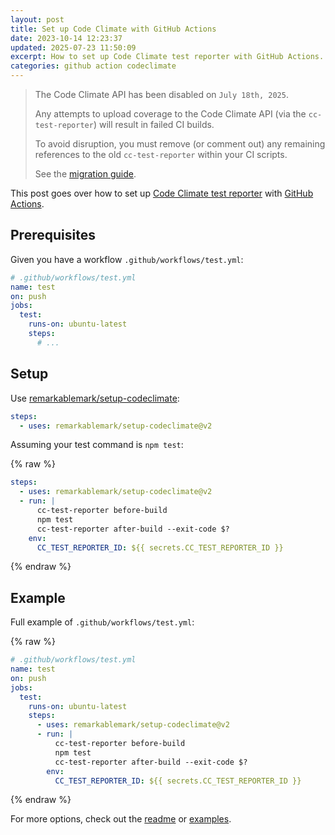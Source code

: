 ```yaml
---
layout: post
title: Set up Code Climate with GitHub Actions
date: 2023-10-14 12:23:37
updated: 2025-07-23 11:50:09
excerpt: How to set up Code Climate test reporter with GitHub Actions.
categories: github action codeclimate
---
```


<!--email_off-->

> The Code Climate API has been disabled on `July 18th, 2025`.
>
> Any attempts to upload coverage to the Code Climate API (via the `cc-test-reporter`) will result in failed CI builds.
>
> To avoid disruption, you must remove (or comment out) any remaining references to the old `cc-test-reporter` within your CI scripts.
>
> See the [migration guide](https://docs.qlty.sh/migration/guide).

This post goes over how to set up [Code Climate test reporter](https://github.com/codeclimate/test-reporter) with [GitHub Actions](https://github.com/features/actions).

## Prerequisites

Given you have a workflow `.github/workflows/test.yml`:

```yml
# .github/workflows/test.yml
name: test
on: push
jobs:
  test:
    runs-on: ubuntu-latest
    steps:
      # ...
```

## Setup

Use [remarkablemark/setup-codeclimate](https://github.com/marketplace/actions/setup-codeclimate):

```yml
steps:
  - uses: remarkablemark/setup-codeclimate@v2
```

Assuming your test command is `npm test`:

{% raw %}

```yml
steps:
  - uses: remarkablemark/setup-codeclimate@v2
  - run: |
      cc-test-reporter before-build
      npm test
      cc-test-reporter after-build --exit-code $?
    env:
      CC_TEST_REPORTER_ID: ${{ secrets.CC_TEST_REPORTER_ID }}
```

{% endraw %}

## Example

Full example of `.github/workflows/test.yml`:

{% raw %}

```yml
# .github/workflows/test.yml
name: test
on: push
jobs:
  test:
    runs-on: ubuntu-latest
    steps:
      - uses: remarkablemark/setup-codeclimate@v2
      - run: |
          cc-test-reporter before-build
          npm test
          cc-test-reporter after-build --exit-code $?
        env:
          CC_TEST_REPORTER_ID: ${{ secrets.CC_TEST_REPORTER_ID }}
```

{% endraw %}

For more options, check out the [readme](https://github.com/remarkablemark/setup-codeclimate#inputs) or [examples](https://github.com/remarkablemark/codeclimate-github-actions-examples).

<!--/email_off-->

